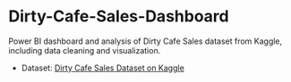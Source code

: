 # Dirty-Cafe-Sales-Dashboard
Power BI dashboard and analysis of Dirty Cafe Sales dataset from Kaggle, including data cleaning and visualization.
- Dataset: [Dirty Cafe Sales Dataset on Kaggle](https://www.kaggle.com/code/m0hamedyousry/dirty-cafe-sales-cleaned-analysis)

